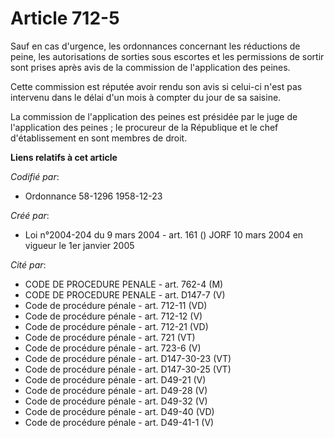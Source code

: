 # Article 712-5

Sauf en cas d'urgence, les ordonnances concernant les réductions de peine, les autorisations de sorties sous escortes et les
permissions de sortir sont prises après avis de la commission de l'application des peines.

Cette commission est réputée avoir rendu son avis si celui-ci n'est pas intervenu dans le délai d'un mois à compter du jour
de sa saisine.

La commission de l'application des peines est présidée par le juge de l'application des peines ; le procureur de la
République et le chef d'établissement en sont membres de droit.

**Liens relatifs à cet article**

_Codifié par_:

  - Ordonnance 58-1296 1958-12-23

_Créé par_:

  - Loi n°2004-204 du 9 mars 2004 - art. 161 () JORF 10 mars 2004 en vigueur le 1er janvier 2005

_Cité par_:

  - CODE DE PROCEDURE PENALE - art. 762-4 (M)
  - CODE DE PROCEDURE PENALE - art. D147-7 (V)
  - Code de procédure pénale - art. 712-11 (VD)
  - Code de procédure pénale - art. 712-12 (V)
  - Code de procédure pénale - art. 712-21 (VD)
  - Code de procédure pénale - art. 721 (VT)
  - Code de procédure pénale - art. 723-6 (V)
  - Code de procédure pénale - art. D147-30-23 (VT)
  - Code de procédure pénale - art. D147-30-25 (VT)
  - Code de procédure pénale - art. D49-21 (V)
  - Code de procédure pénale - art. D49-28 (V)
  - Code de procédure pénale - art. D49-32 (V)
  - Code de procédure pénale - art. D49-40 (VD)
  - Code de procédure pénale - art. D49-41-1 (V)
